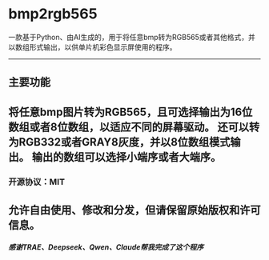 #  bmp2rgb565
一款基于Python、由AI生成的，用于将任意bmp转为RGB565或者其他格式，并以数组形式输出，以供单片机彩色显示屏使用的程序。

------------
## 主要功能
将任意bmp图片转为RGB565，且可选择输出为16位数组或者8位数组，以适应不同的屏幕驱动。
还可以转为RGB332或者GRAY8灰度，并以8位数组模式输出。
输出的数组可以选择**小端序**或者**大端序**。
------------
### 开源协议：MIT
允许自由使用、修改和分发，但请保留原始版权和许可信息。
------------
##### 感谢TRAE、Deepseek、Qwen、Claude帮我完成了这个程序

